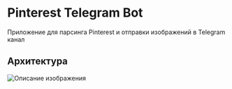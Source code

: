 # Pinterest Telegram Bot

Приложение для парсинга Pinterest и отправки изображений в Telegram канал

## Архитектура 

![Описание изображения](/PinterestTelegramBot/Architecture.png)